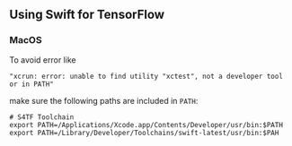 ## Using Swift for TensorFlow

### MacOS

To avoid error like

    "xcrun: error: unable to find utility "xctest", not a developer tool or in PATH"

make sure the following paths are included in `PATH`:

    # S4TF Toolchain
    export PATH=/Applications/Xcode.app/Contents/Developer/usr/bin:$PATH
    export PATH=/Library/Developer/Toolchains/swift-latest/usr/bin:$PAH
